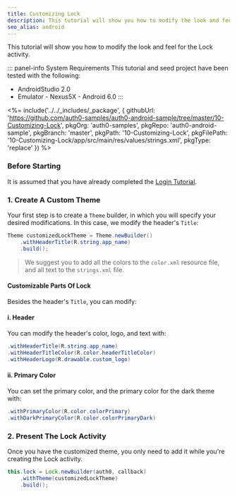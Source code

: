 ```yaml
---
title: Customizing Lock
description: This tutorial will show you how to modify the look and feel for the Lock activity.
seo_alias: android
---
```


This tutorial will show you how to modify the look and feel for the Lock activity.

::: panel-info System Requirements
This tutorial and seed project have been tested with the following:

* AndroidStudio 2.0
* Emulator - Nexus5X - Android 6.0 
  :::
  
 <%= include('../../_includes/_package', {
  githubUrl: 'https://github.com/auth0-samples/auth0-android-sample/tree/master/10-Customizing-Lock',
  pkgOrg: 'auth0-samples',
  pkgRepo: 'auth0-android-sample',
  pkgBranch: 'master',
  pkgPath: '10-Customizing-Lock',
  pkgFilePath: '10-Customizing-Lock/app/src/main/res/values/strings.xml',
  pkgType: 'replace'
}) %>

### Before Starting

It is assumed that you have already completed the [Login Tutorial](01-login).

### 1. Create A Custom Theme

Your first step is to create a `Theme` builder, in which you will specify your desired modifications. In this case, we modify the header's `Title`:

```java
Theme customizedLockTheme = Theme.newBuilder()
	.withHeaderTitle(R.string.app_name)
	.build();
```

> We suggest you to add all the colors to the `color.xml` resource file, and all text to the `strings.xml` file.

#### Customizable Parts Of Lock

Besides the header's `Title`, you can modify:

#### i. Header
You can modify the header's color, logo, and text with: 

```java
.withHeaderTitle(R.string.app_name)
.withHeaderTitleColor(R.color.headerTitleColor)
.withHeaderLogo(R.drawable.custom_logo)
```

#### ii. Primary Color
You can set the primary color, and the primary color for the dark theme with:

```java
.withPrimaryColor(R.color.colorPrimary)
.withDarkPrimaryColor(R.color.colorPrimaryDark)
```


### 2. Present The Lock Activity

Once you have the customized theme, you only need to add it while you're creating the Lock activity.

```java
this.lock = Lock.newBuilder(auth0, callback)
	.withTheme(customizedLockTheme)
	.build();
```
